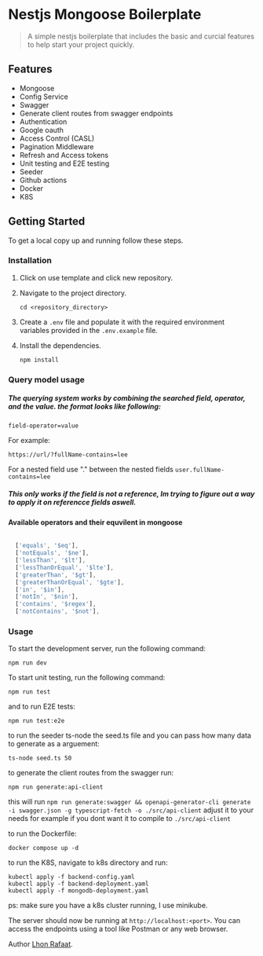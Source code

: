# Nestjs Mongoose Boilerplate

> A simple nestjs boilerplate that includes the basic and curcial features to help start your project quickly.

## Features

- Mongoose
- Config Service
- Swagger
- Generate client routes from swagger endpoints
- Authentication
- Google oauth
- Access Control (CASL)
- Pagination Middleware
- Refresh and Access tokens
- Unit testing and E2E testing
- Seeder
- Github actions
- Docker
- K8S

## Getting Started

To get a local copy up and running follow these steps.

### Installation

1. Click on use template and click new repository.

2. Navigate to the project directory.

   ```shell
   cd <repository_directory>
   ```

3. Create a `.env` file and populate it with the required environment variables provided in the `.env.example` file.

4. Install the dependencies.

   ```shell
   npm install
   ```

### Query model usage

##### The querying system works by combining the searched field, operator, and the value. the format looks like following:

```shell
field-operator=value
```

For example:

```shell
https://url/?fullName-contains=lee
```

For a nested field use "." between the nested fields `user.fullName-contains=lee`

##### This only works if the field is not a reference, Im trying to figure out a way to apply it on referencce fields aswell.

#### Available operators and their equvilent in mongoose

```javascript

  ['equals', '$eq'],
  ['notEquals', '$ne'],
  ['lessThan', '$lt'],
  ['lessThanOrEqual', '$lte'],
  ['greaterThan', '$gt'],
  ['greaterThanOrEqual', '$gte'],
  ['in', '$in'],
  ['notIn', '$nin'],
  ['contains', '$regex'],
  ['notContains', '$not'],
```

### Usage

To start the development server, run the following command:

```shell
npm run dev
```

To start unit testing, run the following command:

```shell
npm run test
```

and to run E2E tests:

```shell
npm run test:e2e
```

to run the seeder ts-node the seed.ts file and you can pass how many data to generate as a arguement:

```shell
ts-node seed.ts 50
```

to generate the client routes from the swagger run:

```shell
npm run generate:api-client
```

this will run `npm run generate:swagger && openapi-generator-cli generate -i swagger.json -g typescript-fetch -o ./src/api-client`
adjust it to your needs for example if you dont want it to compile to `./src/api-client`

to run the Dockerfile:

```shell
docker compose up -d
```

to run the K8S, navigate to k8s directory and run:

```shell
kubectl apply -f backend-config.yaml
kubectl apply -f backend-deployment.yaml
kubectl apply -f mongodb-deployment.yaml
```

ps: make sure you have a k8s cluster running, I use minikube.

The server should now be running at `http://localhost:<port>`. You can access the endpoints using a tool like Postman or any web browser.

Author [Lhon Rafaat](https://github.com/LhonRafaat).
